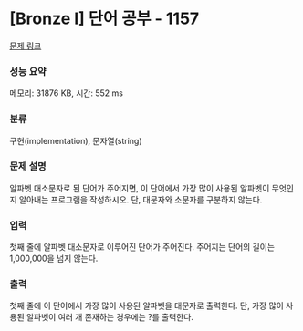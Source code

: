 # [Bronze I] 단어 공부 - 1157 

[문제 링크](https://www.acmicpc.net/problem/1157) 

### 성능 요약

메모리: 31876 KB, 시간: 552 ms

### 분류

구현(implementation), 문자열(string)

### 문제 설명

<p>알파벳 대소문자로 된 단어가 주어지면, 이 단어에서 가장 많이 사용된 알파벳이 무엇인지 알아내는 프로그램을 작성하시오. 단, 대문자와 소문자를 구분하지 않는다.</p>

### 입력 

 <p>첫째 줄에 알파벳 대소문자로 이루어진 단어가 주어진다. 주어지는 단어의 길이는 1,000,000을 넘지 않는다.</p>

### 출력 

 <p>첫째 줄에 이 단어에서 가장 많이 사용된 알파벳을 대문자로 출력한다. 단, 가장 많이 사용된 알파벳이 여러 개 존재하는 경우에는 ?를 출력한다.</p>

